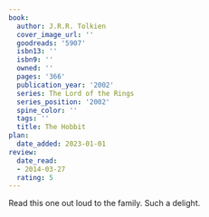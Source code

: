 ```yaml
---
book:
  author: J.R.R. Tolkien
  cover_image_url: ''
  goodreads: '5907'
  isbn13: ''
  isbn9: ''
  owned: ''
  pages: '366'
  publication_year: '2002'
  series: The Lord of the Rings
  series_position: '2002'
  spine_color: ''
  tags: ''
  title: The Hobbit
plan:
  date_added: 2023-01-01
review:
  date_read:
  - 2014-03-27
  rating: 5
---
```


Read this one out loud to the family. Such a delight.
